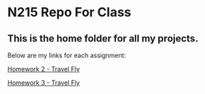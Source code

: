 # N215 Repo For Class

## This is the home folder for all my projects.

Below are my links for each assignment:

[Homework 2 - Travel Fly](https://satejchm.github.io/215repos/travelfly-hero/)

[Homework 3 - Travel Fly](https://satejchm.github.io/215repos/travelfly-hero/)
